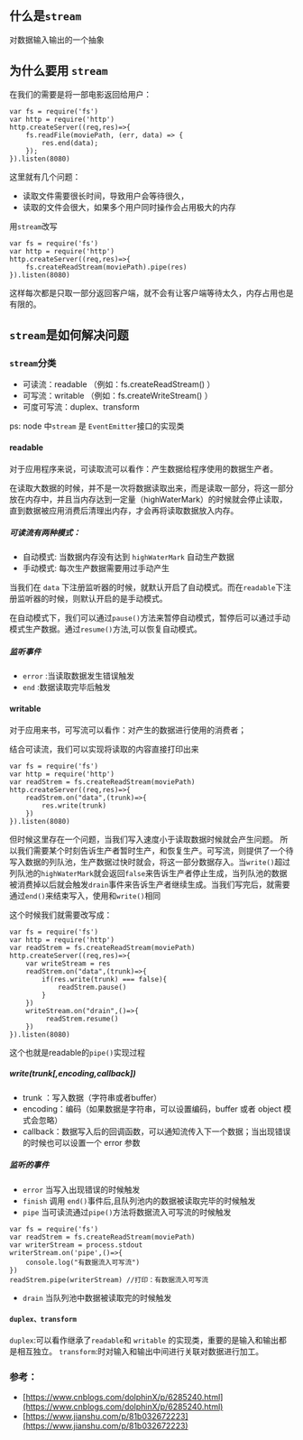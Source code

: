 ## 什么是`stream`

对数据输入输出的一个抽象

## 为什么要用 `stream`
在我们的需要是将一部电影返回给用户：
```
var fs = require('fs')
var http = require('http')
http.createServer((req,res)=>{
    fs.readFile(moviePath, (err, data) => {
        res.end(data);
    });
}).listen(8080)
```

这里就有几个问题：

- 读取文件需要很长时间，导致用户会等待很久，
- 读取的文件会很大，如果多个用户同时操作会占用极大的内存

用`stream`改写
```
var fs = require('fs')
var http = require('http')
http.createServer((req,res)=>{
    fs.createReadStream(moviePath).pipe(res)
}).listen(8080)
```
这样每次都是只取一部分返回客户端，就不会有让客户端等待太久，内存占用也是有限的。

## `stream`是如何解决问题

### `stream`分类

- 可读流：readable （例如：fs.createReadStream() ）
- 可写流：writable （例如：fs.createWriteStream() ）
- 可度可写流：duplex、transform

ps: node 中`stream` 是 `EventEmitter`接口的实现类

#### readable 
对于应用程序来说，可读取流可以看作：产生数据给程序使用的数据生产者。

在读取大数据的时候，并不是一次将数据读取出来，而是读取一部分，将这一部分放在内存中，并且当内存达到一定量（highWaterMark）的时候就会停止读取，直到数据被应用消费后清理出内存，才会再将读取数据放入内存。




##### 可读流有两种模式：
- 自动模式: 当数据内存没有达到 `highWaterMark` 自动生产数据
- 手动模式: 每次生产数据需要用过手动产生

当我们在 `data` 下注册监听器的时候，就默认开启了自动模式。而在`readable`下注册监听器的时候，则默认开启的是手动模式。

在自动模式下，我们可以通过`pause()`方法来暂停自动模式，暂停后可以通过手动模式生产数据。通过`resume()`方法,可以恢复自动模式。

##### 监听事件
-  `error` :当读取数据发生错误触发
-  `end` :数据读取完毕后触发


#### writable
对于应用来书，可写流可以看作：对产生的数据进行使用的消费者；

结合可读流，我们可以实现将读取的内容直接打印出来
```
var fs = require('fs')
var http = require('http')
var readStrem = fs.createReadStream(moviePath)
http.createServer((req,res)=>{
    readStrem.on("data",(trunk)=>{
        res.write(trunk)
    })
}).listen(8080)
```
但时候这里存在一个问题，当我们写入速度小于读取数据时候就会产生问题。
所以我们需要某个时刻告诉生产者暂时生产，和恢复生产。可写流，则提供了一个待写入数据的列队池，生产数据过快时就会，将这一部分数据存入。当`write()`超过  列队池的`highWaterMark`就会返回`false`来告诉生产者停止生成，当列队池的数据被消费掉以后就会触发`drain`事件来告诉生产者继续生成。当我们写完后，就需要通过`end()`来结束写入，使用和`write()`相同


这个时候我们就需要改写成：
```
var fs = require('fs')
var http = require('http')
var readStrem = fs.createReadStream(moviePath)
http.createServer((req,res)=>{
    var writeStream = res
    readStrem.on("data",(trunk)=>{
        if(res.write(trunk) === false){
            readStrem.pause()
        }
    })
    writeStream.on("drain",()=>{
         readStrem.resume()
    })
}).listen(8080)

```

这个也就是readable的`pipe()`实现过程

##### write(trunk[,encoding,callback])
- trunk ：写入数据（字符串或者buffer）
- encoding：编码（如果数据是字符串，可以设置编码，buffer 或者 object 模式会忽略）
- callback：数据写入后的回调函数，可以通知流传入下一个数据；当出现错误的时候也可以设置一个 error 参数

##### 监听的事件
-  `error` 当写入出现错误的时候触发
-  `finish` 调用 `end()`事件后,且队列池内的数据被读取完毕的时候触发
-  `pipe` 当可读流通过`pipe()`方法将数据流入可写流的时候触发
```
var fs = require('fs')
var readStrem = fs.createReadStream(moviePath)
var writerStream = process.stdout
writerStream.on('pipe',()=>{
    console.log("有数据流入可写流")
})
readStrem.pipe(writerStream) //打印：有数据流入可写流
```
-  `drain` 当队列池中数据被读取完的时候触发


#### `duplex、transform`
`duplex`:可以看作继承了`readable`和 `writable` 的实现类，重要的是输入和输出都是相互独立。
`transform`:时对输入和输出中间进行关联对数据进行加工。


### 参考：
- [https://www.cnblogs.com/dolphinX/p/6285240.html](https://www.cnblogs.com/dolphinX/p/6285240.html)
- [https://www.jianshu.com/p/81b032672223](https://www.jianshu.com/p/81b032672223)
    